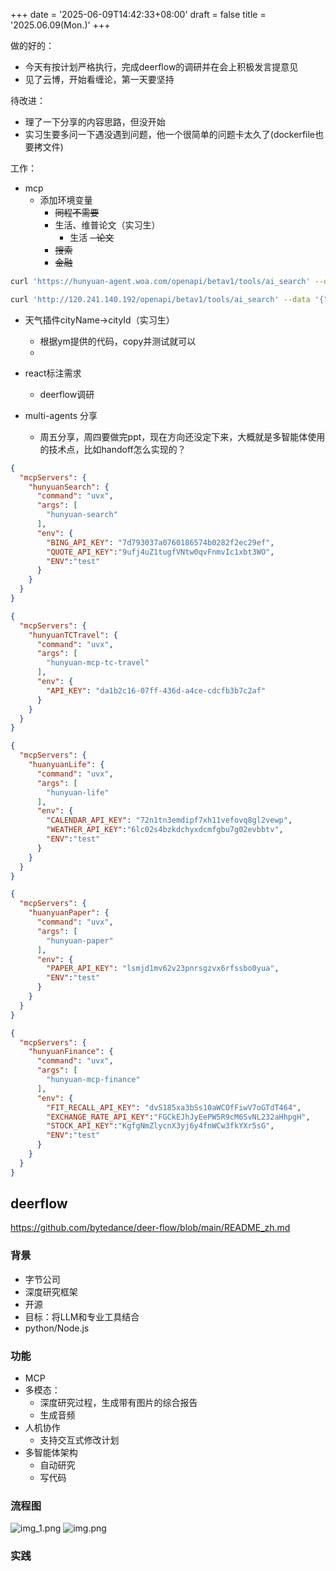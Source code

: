 +++
date = '2025-06-09T14:42:33+08:00'
draft = false
title = '2025.06.09(Mon.)'
+++

做的好的：
- 今天有按计划严格执行，完成deerflow的调研并在会上积极发言提意见
- 见了云博，开始看缠论，第一天要坚持

待改进：
- 理了一下分享的内容思路，但没开始
- 实习生要多问一下遇没遇到问题，他一个很简单的问题卡太久了(dockerfile也要拷文件)

<!--more-->


工作：
- mcp 
  - 添加环境变量
    - ~~同程不需要~~
    - 生活、维普论文（实习生）
      - 生活
      ~~- 论文~~
    - ~~搜索~~
    - ~~金融~~
```bash
curl 'https://hunyuan-agent.woa.com/openapi/betav1/tools/ai_search' --data '{"query_list":["马云"]}'  -H "Authorization: Bearer 7d793037a0760186574b0282f2ec29ef"

curl 'http://120.241.140.192/openapi/betav1/tools/ai_search' --data '{"query_list":["马云"]}'  -H "Authorization: Bearer 7d793037a0760186574b0282f2ec29ef"
```
  - 天气插件cityName->cityId（实习生）
    - 根据ym提供的代码，copy并测试就可以
    - 
- react标注需求
  - deerflow调研

- multi-agents 分享
  - 周五分享，周四要做完ppt，现在方向还没定下来，大概就是多智能体使用的技术点，比如handoff怎么实现的？



```json
{
  "mcpServers": {
    "hunyuanSearch": {
      "command": "uvx",
      "args": [
        "hunyuan-search"
      ],
      "env": {
        "BING_API_KEY": "7d793037a0760186574b0282f2ec29ef",
        "QUOTE_API_KEY":"9ufj4uZ1tugfVNtw0qvFnmvIc1xbt3WO",
        "ENV":"test"
      }
    }
  }
}
```

```json
{
  "mcpServers": {
    "hunyuanTCTravel": {
      "command": "uvx",
      "args": [
        "hunyuan-mcp-tc-travel"
      ],
      "env": {
        "API_KEY": "da1b2c16-07ff-436d-a4ce-cdcfb3b7c2af"
      }
    }
  }
}
```

```json
{
  "mcpServers": {
    "huanyuanLife": {
      "command": "uvx",
      "args": [
        "hunyuan-life"
      ],
      "env": {
        "CALENDAR_API_KEY": "72n1tn3emdipf7xh11vefovq8gl2vewp",
        "WEATHER_API_KEY":"6lc02s4bzkdchyxdcmfgbu7g02evbbtv",
        "ENV":"test"
      }
    }
  }
}
```

```json
{
  "mcpServers": {
    "huanyuanPaper": {
      "command": "uvx",
      "args": [
        "hunyuan-paper"
      ],
      "env": {
        "PAPER_API_KEY": "lsmjd1mv62v23pnrsgzvx6rfssbo0yua",
        "ENV":"test"
      }
    }
  }
}
```

```json
{
  "mcpServers": {
    "hunyuanFinance": {
      "command": "uvx",
      "args": [
        "hunyuan-mcp-finance"
      ],
      "env": {
        "FIT_RECALL_API_KEY": "dvS185xa3bSs10aWCOfFiwV7oGTdT464",
        "EXCHANGE_RATE_API_KEY":"FGCkEJhJyEePW5R9cM6SvNL232aHhpgH",
        "STOCK_API_KEY":"KgfgNmZlycnX3yj6y4fnWCw3fkYXr5sG",
        "ENV":"test"
      }
    }
  }
}
```

## deerflow
https://github.com/bytedance/deer-flow/blob/main/README_zh.md

### 背景
- 字节公司
- 深度研究框架
- 开源
- 目标：将LLM和专业工具结合
- python/Node.js
### 功能
- MCP
- 多模态：
  - 深度研究过程，生成带有图片的综合报告
  - 生成音频
- 人机协作
  - 支持交互式修改计划
- 多智能体架构
  - 自动研究
  - 写代码

### 流程图
![img_1.png](/images/essay/img_1.png)
![img.png](/images/img.png)

### 实践


